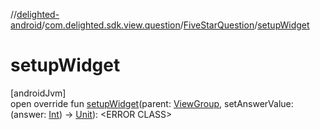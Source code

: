 //[delighted-android](../../../index.md)/[com.delighted.sdk.view.question](../index.md)/[FiveStarQuestion](index.md)/[setupWidget](setup-widget.md)

# setupWidget

[androidJvm]\
open override fun [setupWidget](setup-widget.md)(parent: [ViewGroup](https://developer.android.com/reference/kotlin/android/view/ViewGroup.html), setAnswerValue: (answer: [Int](https://kotlinlang.org/api/latest/jvm/stdlib/kotlin/-int/index.html)) -&gt; [Unit](https://kotlinlang.org/api/latest/jvm/stdlib/kotlin/-unit/index.html)): &lt;ERROR CLASS&gt;
